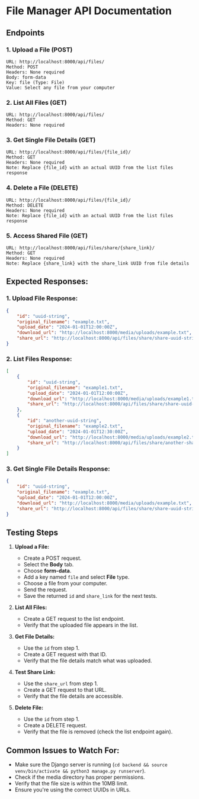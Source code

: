 # File Manager API Documentation

## Endpoints

### 1. **Upload a File (POST)**
```
URL: http://localhost:8000/api/files/
Method: POST
Headers: None required
Body: form-data
Key: file (Type: File)
Value: Select any file from your computer
```

### 2. **List All Files (GET)**
```
URL: http://localhost:8000/api/files/
Method: GET
Headers: None required
```

### 3. **Get Single File Details (GET)**
```
URL: http://localhost:8000/api/files/{file_id}/
Method: GET
Headers: None required
Note: Replace {file_id} with an actual UUID from the list files response
```

### 4. **Delete a File (DELETE)**
```
URL: http://localhost:8000/api/files/{file_id}/
Method: DELETE
Headers: None required
Note: Replace {file_id} with an actual UUID from the list files response
```


### 5. **Access Shared File (GET)**
```
URL: http://localhost:8000/api/files/share/{share_link}/
Method: GET
Headers: None required
Note: Replace {share_link} with the share_link UUID from file details
```

## Expected Responses:

### 1. **Upload File Response**:
```json
{
    "id": "uuid-string",
    "original_filename": "example.txt",
    "upload_date": "2024-01-01T12:00:00Z",
    "download_url": "http://localhost:8000/media/uploads/example.txt",
    "share_url": "http://localhost:8000/api/files/share/share-uuid-string"
}
```

### 2. **List Files Response**:
```json
[
    {
        "id": "uuid-string",
        "original_filename": "example1.txt",
        "upload_date": "2024-01-01T12:00:00Z",
        "download_url": "http://localhost:8000/media/uploads/example1.txt",
        "share_url": "http://localhost:8000/api/files/share/share-uuid-string"
    },
    {
        "id": "another-uuid-string",
        "original_filename": "example2.txt",
        "upload_date": "2024-01-01T12:30:00Z",
        "download_url": "http://localhost:8000/media/uploads/example2.txt",
        "share_url": "http://localhost:8000/api/files/share/another-share-uuid"
    }
]
```

### 3. **Get Single File Details Response**:
```json
{
    "id": "uuid-string",
    "original_filename": "example.txt",
    "upload_date": "2024-01-01T12:00:00Z",
    "download_url": "http://localhost:8000/media/uploads/example.txt",
    "share_url": "http://localhost:8000/api/files/share/share-uuid-string"
}
```

## Testing Steps

1. **Upload a File:**
   - Create a POST request.
   - Select the **Body** tab.
   - Choose **form-data**.
   - Add a key named `file` and select **File** type.
   - Choose a file from your computer.
   - Send the request.
   - Save the returned `id` and `share_link` for the next tests.

2. **List All Files:**
   - Create a GET request to the list endpoint.
   - Verify that the uploaded file appears in the list.

3. **Get File Details:**
   - Use the `id` from step 1.
   - Create a GET request with that ID.
   - Verify that the file details match what was uploaded.

4. **Test Share Link:**
   - Use the `share_url` from step 1.
   - Create a GET request to that URL.
   - Verify that the file details are accessible.

5. **Delete File:**
   - Use the `id` from step 1.
   - Create a DELETE request.
   - Verify that the file is removed (check the list endpoint again).

## Common Issues to Watch For:
- Make sure the Django server is running (`cd backend && source venv/bin/activate && python3 manage.py runserver`).
- Check if the media directory has proper permissions.
- Verify that the file size is within the 10MB limit.
- Ensure you're using the correct UUIDs in URLs.